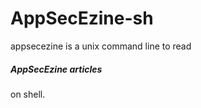 # AppSecEzine-sh

appsecezine is a unix command line to read <h5>AppSecEzine articles</h5> on shell.
